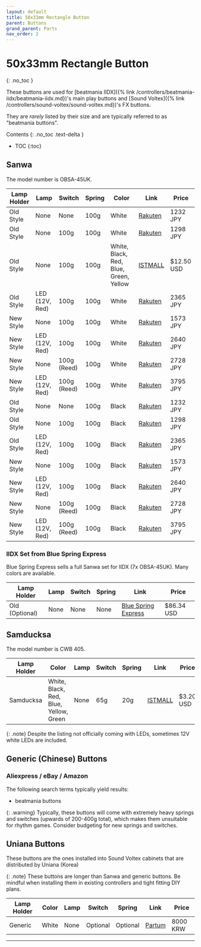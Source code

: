 ```yaml
---
layout: default
title: 50x33mm Rectangle Button
parent: Buttons
grand_parent: Parts
nav_order: 2
---
```


# 50x33mm Rectangle Button
{: .no_toc }

These buttons are used for [beatmania IIDX]({% link /controllers/beatmania-iidx/beatmania-iidx.md})'s main play buttons and [Sound Voltex]({% link /controllers/sound-voltex/sound-voltex.md})'s FX buttons.

They are *rarely* listed by their size and are typically referred to as "beatmania buttons".

Contents
{: .no_toc .text-delta }

- TOC
{:toc}

## Sanwa

The model number is OBSA-45UK.

| **Lamp Holder** | **Lamp**           | **Switch**  | **Spring** | **Color** | **Link**       | **Price**  |
|-----------------|--------------------|-------------|------------|-----------|----------------|------------|
| Old Style       | None               | None        | 100g       | White     | [Rakuten][R1]  | 1232 JPY   |
| Old Style       | None               | 100g        | 100g       | White     | [Rakuten][R2]  | 1298 JPY   |
| Old Style       | None               | 100g        | 100g       | White, Black, Red, Blue, Green, Yellow     | [ISTMALL][I1]  | $12.50 USD |
| Old Style       | LED (12V, Red)     | 100g        | 100g       | White     | [Rakuten][R3]  | 2365 JPY   |
| New Style       | None               | 100g        | 100g       | White     | [Rakuten][R4]  | 1573 JPY   |
| New Style       | LED (12V, Red)     | 100g        | 100g       | White     | [Rakuten][R5]  | 2640 JPY   |
| New Style       | None               | 100g (Reed) | 100g       | White     | [Rakuten][R6]  | 2728 JPY   |
| New Style       | LED (12V, Red)     | 100g (Reed) | 100g       | White     | [Rakuten][R7]  | 3795 JPY   |
| Old Style       | None               | None        | 100g       | Black     | [Rakuten][R8]  | 1232 JPY   |
| Old Style       | None               | 100g        | 100g       | Black     | [Rakuten][R9]  | 1298 JPY   |
| Old Style       | LED (12V, Red)     | 100g        | 100g       | Black     | [Rakuten][R10] | 2365 JPY   |
| New Style       | None               | 100g        | 100g       | Black     | [Rakuten][R11] | 1573 JPY   |
| New Style       | LED (12V, Red)     | 100g        | 100g       | Black     | [Rakuten][R12] | 2640 JPY   |
| New Style       | None               | 100g (Reed) | 100g       | Black     | [Rakuten][R13] | 2728 JPY   |
| New Style       | LED (12V, Red)     | 100g (Reed) | 100g       | Black     | [Rakuten][R14] | 3795 JPY   |

### IIDX Set from Blue Spring Express

Blue Spring Express sells a full Sanwa set for IIDX (7x OBSA-45UK). Many colors are available.

| **Lamp Holder** | **Lamp** | **Switch**  | **Spring** | **Link**                   | **Price**   |
|-----------------|----------|-------------|------------|----------------------------|-------------|
| Old (Optional)  | None     | None        | None       | [Blue Spring Express][B1]  | $86.34 USD |

## Samducksa

The model number is CWB 405.

| **Lamp Holder** | **Color**                              | **Lamp** | **Switch** | **Spring** | **Link**      | **Price**  |
|-----------------|----------------------------------------|----------|------------|------------|---------------|------------|
| Samducksa       | White, Black, Red, Blue, Yellow, Green | None     | 65g        | 20g        | [ISTMALL][I2] | $3.20 USD  |

{: .note}
Despite the listing not officially coming with LEDs, sometimes 12V white LEDs are included.

## Generic (Chinese) Buttons

### Aliexpress / eBay / Amazon

The following search terms typically yield results:

* beatmania buttons

{: .warning}
Typically, these buttons will come with extremely heavy springs and switches (upwards of 200-400g total), which makes them unsuitable for rhythm games. Consider budgeting for new springs and switches.

## Uniana Buttons

These buttons are the ones installed into Sound Voltex cabinets that are distributed by Uniana (Korea)

{: .note}
These buttons are longer than Sanwa and generic buttons. Be mindful when installing them in existing controllers and tight fitting DIY plans.

| **Lamp Holder** | **Color** | **Lamp** | **Switch**  | **Spring** | **Link**      | **Price** |
|-----------------|-----------|----------|-------------|------------|---------------|-----------|
| Generic         | White     | None     | Optional    | Optional   | [Partum][P1]  | 8000 KRW  |

----

[R1]: https://item.rakuten.co.jp/sanwadenshi/ilumb_5000/
[R2]: https://item.rakuten.co.jp/sanwadenshi/ilumb_100/
[R3]: https://item.rakuten.co.jp/sanwadenshi/ilumb_099/
[R4]: https://item.rakuten.co.jp/sanwadenshi/ilumb_104/
[R5]: https://item.rakuten.co.jp/sanwadenshi/ilumb_103/
[R6]: https://item.rakuten.co.jp/sanwadenshi/ilumb_108/
[R7]: https://item.rakuten.co.jp/sanwadenshi/ilumb_107/
[R8]: https://item.rakuten.co.jp/sanwadenshi/ilumb_5001/
[R9]: https://item.rakuten.co.jp/sanwadenshi/ilumb_098/
[R10]: https://item.rakuten.co.jp/sanwadenshi/ilumb_097/
[R11]: https://item.rakuten.co.jp/sanwadenshi/ilumb_102/
[R12]: https://item.rakuten.co.jp/sanwadenshi/ilumb_101/
[R13]: https://item.rakuten.co.jp/sanwadenshi/ilumb_106/
[R14]: https://item.rakuten.co.jp/sanwadenshi/ilumb_105/

[I1]: https://www.us.istmall.co.kr/Product/Detail/view/pid/39/cid/161
[I2]: https://www.us.istmall.co.kr/Product/Detail/view/pid/71/cid/161

[B1]: https://bluespringexpress.net/en-us/products/iidx-sanwa-set
[P1]: https://smartstore.naver.com/partum/products/5882277767